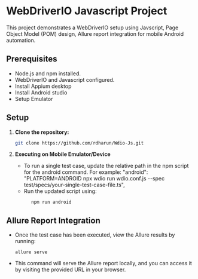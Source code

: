 
# WebDriverIO Javascript Project

This project demonstrates a WebDriverIO setup using Javscript, Page Object Model (POM) design, Allure report integration for mobile Android automation.

## Prerequisites

- Node.js and npm installed.
- WebDriverIO and Javascript configured.
- Install Appium desktop
- Install Android studio
- Setup Emulator


## Setup

1. **Clone the repository:**

   ```bash
   git clone https://github.com/rdharun/Wdio-Js.git

2. **Executing on Mobile Emulator/Device**
   - To run a single test case, update the relative path in the npm script for the android command. For example: 
    "android": "PLATFORM=ANDROID npx wdio run wdio.conf.js --spec test/specs/your-single-test-case-file.ts",
   - Run the updated script using:
    ```base 
          npm run android
    ```


## Allure Report Integration
- Once the test case has been executed, view the Allure results by running:


   ```
   allure serve
- This command will serve the Allure report locally, and you can access it by visiting the provided URL in your browser.



